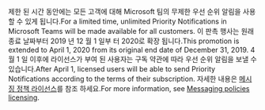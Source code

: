 <span data-ttu-id="8bb02-101">제한 된 시간 동안에는 모든 고객에 대해 Microsoft 팀의 무제한 우선 순위 알림을 사용할 수 있게 됩니다.</span><span class="sxs-lookup"><span data-stu-id="8bb02-101">For a limited time, unlimited Priority Notifications in Microsoft Teams will be made available for all customers.</span></span> <span data-ttu-id="8bb02-102">이 판촉 행사는 원래 종료 날짜부터 2019 년 12 월 1 일부 터 2020로 확장 됩니다.</span><span class="sxs-lookup"><span data-stu-id="8bb02-102">This promotion is extended to April 1, 2020 from its original end date of December 31, 2019.</span></span> <span data-ttu-id="8bb02-103">4 월 1 일 이후에 라이선스가 부여 된 사용자는 구독 약관에 따라 우선 순위 알림을 보낼 수 있습니다.</span><span class="sxs-lookup"><span data-stu-id="8bb02-103">After April 1, licensed users will be able to send Priority Notifications according to the terms of their subscription.</span></span> <span data-ttu-id="8bb02-104">자세한 내용은 [메시징 정책 라이선스](../teams-add-on-licensing/pri-message.md)를 참조 하세요.</span><span class="sxs-lookup"><span data-stu-id="8bb02-104">For more information, see [Messaging policies licensing](../teams-add-on-licensing/pri-message.md).</span></span> 